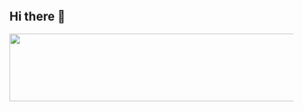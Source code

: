 ## Hi there 👋

<!--
**pooky1219/pooky1219** is a ✨ _special_ ✨ repository because its `README.md` (this file) appears on your GitHub profile.

Here are some ideas to get you started:

- 🔭 I’m currently working on ...
- 🌱 I’m currently learning ...
- 👯 I’m looking to collaborate on ...
- 🤔 I’m looking for help with ...
- 💬 Ask me about ...
- 📫 How to reach me: ...
- 😄 Pronouns: ...
- ⚡ Fun fact: ...
-->

<a href="https://www.gitanimals.org/en_US?utm_medium=image&utm_source=pooky1219&utm_content=line">
  <img
    src="https://render.gitanimals.org/lines/pooky1219"
    width="650"
    height="120"
  />
</a>
  
